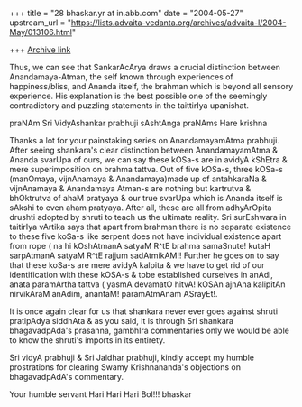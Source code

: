 +++
title = "28 bhaskar.yr at in.abb.com"
date = "2004-05-27"
upstream_url = "https://lists.advaita-vedanta.org/archives/advaita-l/2004-May/013106.html"

+++
[Archive link](https://lists.advaita-vedanta.org/archives/advaita-l/2004-May/013106.html)


Thus, we can see that SankarAcArya draws a crucial distinction between
Anandamaya-Atman, the self known through experiences of happiness/bliss,
and
Ananda itself, the brahman which is beyond all sensory experience. His
explanation is the best possible one of the seemingly contradictory and
puzzling statements in the taittirIya upanishat.

praNAm Sri VidyAshankar prabhuji
sAshtAnga praNAms
Hare krishna

Thanks a lot for your painstaking series on AnandamayamAtma  prabhuji.
After seeing shankara's clear distinction between AnandamayamAtma & Ananda
svarUpa of ours, we can say these kOSa-s are in avidyA kShEtra & mere
superimposition on brahma tattva.  Out of five kOSa-s, three kOSa-s
(manOmaya, vijnAnamaya & Anandamaya)made up of antahkaraNa & vijnAnamaya &
Anandamaya Atman-s are nothing but kartrutva & bhOktrutva of ahaM pratyaya
& our true svarUpa which is Ananda itself  is sAkshi to even aham pratyaya.
After all, these are all from adhyArOpita drushti adopted by shruti to
teach us the ultimate reality.  Sri surEshwara in taitirIya vArtika says
that apart from brahman there is no separate existence to these five koSa-s
like serpent does not have individual existence apart from rope ( na hi
kOshAtmanA satyaM R^tE  brahma samaSnute! kutaH sarpAtmanA satyaM R^tE
rajjum sadAtmikAM!!  Further he goes on to say that these koSa-s are mere
avidyA kalpita & we have to get rid of our identification with these kOSA-s
& tobe established ourselves in anAdi, anata paramArtha tattva ( yasmA
devamatO hitvA! kOSAn ajnAna kalipitAn nirvikAraM anAdim, anantaM!
paramAtmAnam ASrayEt!.

It is once again clear for us  that shankara never ever goes against shruti
pratipAdya siddhAta & as you said,  it is through Sri shankara
bhagavadpAda's prasanna, gambhIra commentaries only we would be able to
know the shruti's imports in its entirety.

Sri vidyA prabhuji & Sri Jaldhar prabhuji, kindly accept my humble
prostrations for clearing Swamy Krishnananda's objections on bhagavadpAdA's
commentary.

Your humble servant
Hari Hari Hari Bol!!!
bhaskar



